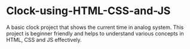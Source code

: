 # Clock-using-HTML-CSS-and-JS
A basic clock project that shows the current time in analog system. This project is beginner friendly and helps to understand various concepts in HTML, CSS and JS effectively.
